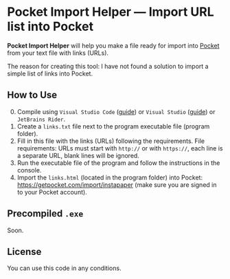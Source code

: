 # Pocket Import Helper — Import URL list into Pocket

**Pocket Import Helper** will help you make a file ready for import into [Pocket](https://getpocket.com/) from your text file with links (URLs).

The reason for creating this tool: I have not found a solution to import a simple list of links into Pocket.

## How to Use

0. Compile using `Visual Studio Code` ([guide](https://code.visualstudio.com/docs/languages/dotnet)) or `Visual Studio` ([guide](https://docs.microsoft.com/en-us/visualstudio/get-started/csharp/tutorial-console?view=vs-2022)) or `JetBrains Rider`.
1. Create a `links.txt` file next to the program executable file (program folder).
2. Fill in this file with the links (URLs) following the requirements. File requirements: URLs must start with `http://` or with `https://`, each line is a separate URL, blank lines will be ignored.
3. Run the executable file of the program and follow the instructions in the console.
4. Import the `links.html` (located in the program folder) into Pocket: https://getpocket.com/import/instapaper (make sure you are signed in to your Pocket account).

## Precompiled `.exe`

Soon.

## License

You can use this code in any conditions.
